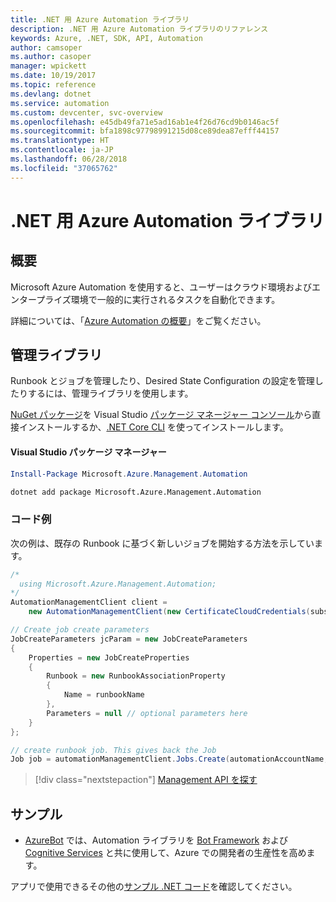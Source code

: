 ```yaml
---
title: .NET 用 Azure Automation ライブラリ
description: .NET 用 Azure Automation ライブラリのリファレンス
keywords: Azure, .NET, SDK, API, Automation
author: camsoper
ms.author: casoper
manager: wpickett
ms.date: 10/19/2017
ms.topic: reference
ms.devlang: dotnet
ms.service: automation
ms.custom: devcenter, svc-overview
ms.openlocfilehash: e45db49fa71e5ad16ab1e4f26d76cd9b0146ac5f
ms.sourcegitcommit: bfa1898c97798991215d08ce89dea87efff44157
ms.translationtype: HT
ms.contentlocale: ja-JP
ms.lasthandoff: 06/28/2018
ms.locfileid: "37065762"
---
```

# <a name="azure-automation-libraries-for-net"></a>.NET 用 Azure Automation ライブラリ

## <a name="overview"></a>概要

Microsoft Azure Automation を使用すると、ユーザーはクラウド環境およびエンタープライズ環境で一般的に実行されるタスクを自動化できます。 

詳細については、「[Azure Automation の概要](/azure/automation/automation-intro)」をご覧ください。

## <a name="management-library"></a>管理ライブラリ

Runbook とジョブを管理したり、Desired State Configuration の設定を管理したりするには、管理ライブラリを使用します。

[NuGet パッケージ](https://www.nuget.org/packages/Microsoft.Azure.Management.Automation)を Visual Studio [パッケージ マネージャー コンソール][PackageManager]から直接インストールするか、[.NET Core CLI][DotNetCLI] を使ってインストールします。

#### <a name="visual-studio-package-manager"></a>Visual Studio パッケージ マネージャー

```powershell
Install-Package Microsoft.Azure.Management.Automation
```

```bash
dotnet add package Microsoft.Azure.Management.Automation
```

### <a name="code-example"></a>コード例

次の例は、既存の Runbook に基づく新しいジョブを開始する方法を示しています。

```csharp
/*
  using Microsoft.Azure.Management.Automation;
*/
AutomationManagementClient client =
    new AutomationManagementClient(new CertificateCloudCredentials(subscriptionId, cert));

// Create job create parameters
JobCreateParameters jcParam = new JobCreateParameters
{
    Properties = new JobCreateProperties
    {
        Runbook = new RunbookAssociationProperty
        {
            Name = runbookName
        },
        Parameters = null // optional parameters here
    }
};

// create runbook job. This gives back the Job
Job job = automationManagementClient.Jobs.Create(automationAccountName, jcParam).Job;
```

> [!div class="nextstepaction"]
> [Management API を探す](/dotnet/api/overview/azure/automation/management)

## <a name="samples"></a>サンプル

* [AzureBot](https://github.com/Microsoft/AzureBot) では、Automation ライブラリを [Bot Framework](https://docs.microsoft.com/bot-framework/) および [Cognitive Services](/cognitive-services) と共に使用して、Azure での開発者の生産性を高めます。

アプリで使用できるその他の[サンプル .NET コード](https://azure.microsoft.com/resources/samples/?platform=dotnet)を確認してください。

[PackageManager]: https://docs.microsoft.com/nuget/tools/package-manager-console
[DotNetCLI]: https://docs.microsoft.com/dotnet/core/tools/dotnet-add-package
